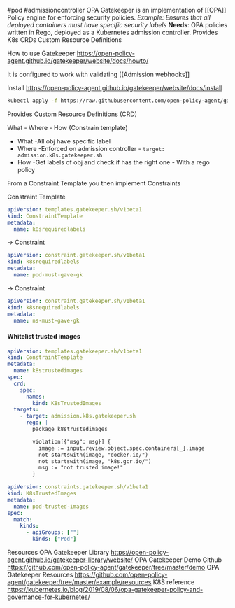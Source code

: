 #pod #admissioncontroller
OPA Gatekeeper is an implementation of [[OPA]]
Policy engine for enforcing security policies.
_Example: Ensures that all deployed containers must have specific security labels_
**Needs**: OPA policies written in Rego, deployed as a Kubernetes admission controller.
Provides K8s CRDs Custom Resource Definitions

How to use Gatekeeper https://open-policy-agent.github.io/gatekeeper/website/docs/howto/

It is configured to work with validating [[Admission webhooks]]

Install
https://open-policy-agent.github.io/gatekeeper/website/docs/install
```bash
kubectl apply -f https://raw.githubusercontent.com/open-policy-agent/gatekeeper/v3.16.3/deploy/gatekeeper.yaml
```

Provides Custom Resource Definitions (CRD)

What - Where - How (Constrain template)
- What -All obj have specific label
- Where -Enforced on admission controller - `target: admission.k8s.gatekeeper.sh`
- How -Get labels of obj and check if has the right one - With a rego policy

From a Constraint Template you then implement Constraints

Constraint Template 
```yaml
apiVersion: templates.gatekeeper.sh/v1beta1
kind: ConstraintTemplate
metadata:
  name: k8srequiredlabels
```
-> Constraint
```yaml
apiVersion: constraint.gatekeeper.sh/v1beta1
kind: k8srequiredlabels
metadata:
  name: pod-must-gave-gk
```
-> Constraint
```yaml
apiVersion: constraint.gatekeeper.sh/v1beta1
kind: k8srequiredlabels
metadata:
  name: ns-must-gave-gk
```

#### Whitelist trusted images

```yaml
apiVersion: templates.gatekeeper.sh/v1beta1
kind: ConstraintTemplate
metadata:
  name: k8strustedimages
spec:
  crd:
    spec:
      names:
        kind: K8sTrustedImages
  targets:
    - target: admission.k8s.gatekeeper.sh
      rego: |
        package k8strustedimages

        violation[{"msg": msg}] {
          image := input.review.object.spec.containers[_].image
          not startswith(image, "docker.io/")
          not startswith(image, "k8s.gcr.io/")
          msg := "not trusted image!"
        }
```

```yaml
apiVersion: constraints.gatekeeper.sh/v1beta1
kind: K8sTrustedImages
metadata:
  name: pod-trusted-images
spec:
  match:
    kinds:
      - apiGroups: [""]
        kinds: ["Pod"]
```

Resources
OPA Gatekeeper Library https://open-policy-agent.github.io/gatekeeper-library/website/
OPA Gatekeeper Demo Github https://github.com/open-policy-agent/gatekeeper/tree/master/demo
OPA Gatekeeper Resources https://github.com/open-policy-agent/gatekeeper/tree/master/example/resources
K8S reference https://kubernetes.io/blog/2019/08/06/opa-gatekeeper-policy-and-governance-for-kubernetes/